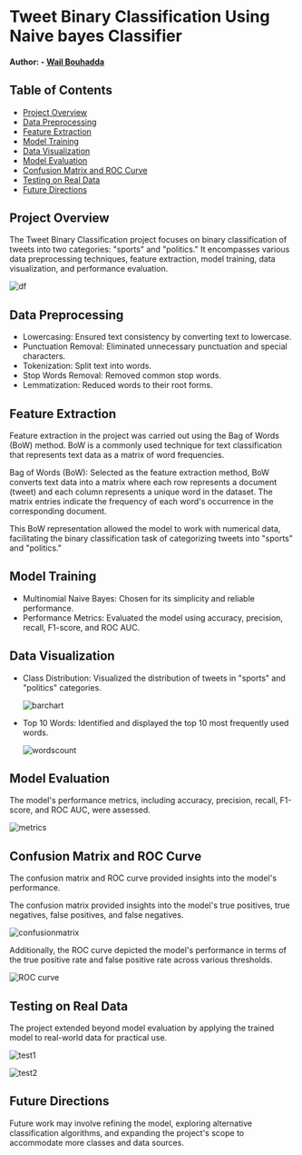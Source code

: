 # Tweet Binary Classification Using Naive bayes Classifier 


#### Author:  - <a href="https://github.com/WailBouhadda">Wail Bouhadda</a>

## Table of Contents

- [Project Overview](#project-overview)
- [Data Preprocessing](#data-preprocessing)
- [Feature Extraction](#feature-extraction)
- [Model Training](#model-training)
- [Data Visualization](#data-visualization)
- [Model Evaluation](#model-evaluation)
- [Confusion Matrix and ROC Curve](#confusion-matrix-and-roc-curve)
- [Testing on Real Data](#testing-on-real-data)
- [Future Directions](#future-directions)

## Project Overview

The Tweet Binary Classification project focuses on binary classification of tweets into two categories: "sports" and "politics." It encompasses various data preprocessing techniques, feature extraction, model training, data visualization, and performance evaluation.

  ![df](https://github.com/WailBouhadda/Tweet-Binary-Classification-Using-Naive-bayes-Classifier/assets/47559086/e04e1ed7-62db-49fa-aa1b-215afae6a81e)


## Data Preprocessing

- Lowercasing: Ensured text consistency by converting text to lowercase.
- Punctuation Removal: Eliminated unnecessary punctuation and special characters.
- Tokenization: Split text into words.
- Stop Words Removal: Removed common stop words.
- Lemmatization: Reduced words to their root forms.

## Feature Extraction

Feature extraction in the  project was carried out using the Bag of Words (BoW) method. BoW is a commonly used technique for text classification that represents text data as a matrix of word frequencies.

Bag of Words (BoW): Selected as the feature extraction method, BoW converts text data into a matrix where each row represents a document (tweet) and each column represents a unique word in the dataset. The matrix entries indicate the frequency of each word's occurrence in the corresponding document.

This BoW representation allowed the model to work with numerical data, facilitating the binary classification task of categorizing tweets into "sports" and "politics."

## Model Training

- Multinomial Naive Bayes: Chosen for its simplicity and reliable performance.
- Performance Metrics: Evaluated the model using accuracy, precision, recall, F1-score, and ROC AUC.
  

## Data Visualization

- Class Distribution: Visualized the distribution of tweets in "sports" and "politics" categories.

  ![barchart](https://github.com/WailBouhadda/Tweet-Binary-Classification-Using-Naive-bayes-Classifier/assets/47559086/6990fa16-acb0-470b-b84a-8a8d59060ec7)

- Top 10 Words: Identified and displayed the top 10 most frequently used words.

  ![wordscount](https://github.com/WailBouhadda/Tweet-Binary-Classification-Using-Naive-bayes-Classifier/assets/47559086/d4df4cdb-8393-42e5-9158-f1c6e0242309)


## Model Evaluation

The model's performance metrics, including accuracy, precision, recall, F1-score, and ROC AUC, were assessed.

  ![metrics](https://github.com/WailBouhadda/Tweet-Binary-Classification-Using-Naive-bayes-Classifier/assets/47559086/c25b7d8a-853d-4bc2-ab37-7523f44fbffc)

## Confusion Matrix and ROC Curve

The confusion matrix and ROC curve provided insights into the model's performance.

The confusion matrix provided insights into the model's true positives, true negatives, false positives, and false negatives. 

  ![confusionmatrix](https://github.com/WailBouhadda/Tweet-Binary-Classification-Using-Naive-bayes-Classifier/assets/47559086/a6fb76a4-84a9-42ca-9af2-c95ca47df66c)

Additionally, the ROC curve depicted the model's performance in terms of the true positive rate and false positive rate across various thresholds.

  ![ROC curve](https://github.com/WailBouhadda/Tweet-Binary-Classification-Using-Naive-bayes-Classifier/assets/47559086/da080f9d-482c-406d-88b0-edd3399efb47)


## Testing on Real Data

The project extended beyond model evaluation by applying the trained model to real-world data for practical use.

  ![test1](https://github.com/WailBouhadda/Tweet-Binary-Classification-Using-Naive-bayes-Classifier/assets/47559086/9cc0b8b9-bdcb-47c7-9a37-ac17a2c057ae)

  ![test2](https://github.com/WailBouhadda/Tweet-Binary-Classification-Using-Naive-bayes-Classifier/assets/47559086/94f86dfd-4ba1-4666-873b-27613538393e)


## Future Directions

Future work may involve refining the model, exploring alternative classification algorithms, and expanding the project's scope to accommodate more classes and data sources.



